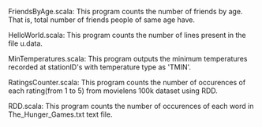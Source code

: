 FriendsByAge.scala: This program counts the number of friends by age. That is, total number of friends people of same age have.

HelloWorld.scala: This program counts the number of lines present in the file u.data.

MinTemperatures.scala: This program outputs the minimum temperatures recorded at stationID's with temperature type as 'TMIN'.

RatingsCounter.scala: This program counts the number of occurences of each rating(from 1 to 5) from movielens 100k dataset using RDD.

RDD.scala: This program counts the number of occurences of each word in The_Hunger_Games.txt text file.
